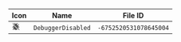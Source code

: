 | Icon | Name | File ID |
| ---  | ---  | ---     |
| ![](DebuggerDisabled.png) | `DebuggerDisabled` | `-6752520531078645004` |
